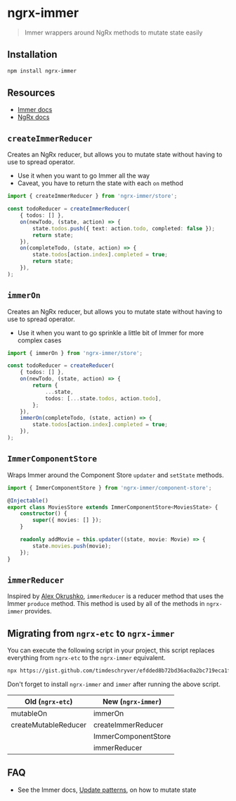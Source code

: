 # ngrx-immer

> Immer wrappers around NgRx methods to mutate state easily

## Installation

```bash
npm install ngrx-immer
```

## Resources

- [Immer docs](https://immerjs.github.io/immer/docs/introduction)
- [NgRx docs](https://ngrx.io/docs)

## `createImmerReducer`

Creates an NgRx reducer, but allows you to mutate state without having to use to spread operator.

- Use it when you want to go Immer all the way
- Caveat, you have to return the state with each `on` method

```ts
import { createImmerReducer } from 'ngrx-immer/store';

const todoReducer = createImmerReducer(
	{ todos: [] },
	on(newTodo, (state, action) => {
		state.todos.push({ text: action.todo, completed: false });
		return state;
	}),
	on(completeTodo, (state, action) => {
		state.todos[action.index].completed = true;
		return state;
	}),
);
```

## `immerOn`

Creates an NgRx reducer, but allows you to mutate state without having to use to spread operator.

- Use it when you want to go sprinkle a little bit of Immer for more complex cases

```ts
import { immerOn } from 'ngrx-immer/store';

const todoReducer = createReducer(
	{ todos: [] },
	on(newTodo, (state, action) => {
		return {
			...state,
			todos: [...state.todos, action.todo],
		};
	}),
	immerOn(completeTodo, (state, action) => {
		state.todos[action.index].completed = true;
	}),
);
```

## `ImmerComponentStore`

Wraps Immer around the Component Store `updater` and `setState` methods.

```ts
import { ImmerComponentStore } from 'ngrx-immer/component-store';

@Injectable()
export class MoviesStore extends ImmerComponentStore<MoviesState> {
	constructor() {
		super({ movies: [] });
	}

	readonly addMovie = this.updater((state, movie: Movie) => {
		state.movies.push(movie);
	});
}
```

## `immerReducer`

Inspired by [Alex Okrushko](https://twitter.com/alexokrushko), `immerReducer` is a reducer method that uses the Immer `produce` method.
This method is used by all of the methods in `ngrx-immer` provides.

## Migrating from `ngrx-etc` to `ngrx-immer`

You can execute the following script in your project,
this script replaces everything from `ngrx-etc` to the `ngrx-immer` equivalent.

```bash
npx https://gist.github.com/timdeschryver/efdded8b72bd36ac0a2bc719eca1f161
```

Don't forget to install `ngrx-immer` and `immer` after running the above script.

| Old (`ngrx-etc`)     | New (`ngrx-immer`)  |
| -------------------- | ------------------- |
| mutableOn            | immerOn             |
| createMutableReducer | createImmerReducer  |
|                      | ImmerComponentStore |
|                      | immerReducer        |

## FAQ

- See the Immer docs, [Update patterns](https://immerjs.github.io/immer/docs/update-patterns), on how to mutate state
